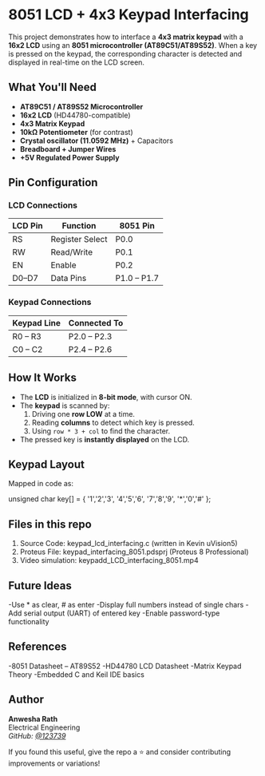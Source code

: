 # 8051 LCD + 4x3 Keypad Interfacing 

This project demonstrates how to interface a **4x3 matrix keypad** with a **16x2 LCD** using an **8051 microcontroller (AT89C51/AT89S52)**. When a key is pressed on the keypad, the corresponding character is detected and displayed in real-time on the LCD screen.

## What You'll Need

- **AT89C51 / AT89S52 Microcontroller**
- **16x2 LCD** (HD44780-compatible)
- **4x3 Matrix Keypad**
- **10kΩ Potentiometer** (for contrast)
- **Crystal oscillator (11.0592 MHz)** + Capacitors
- **Breadboard + Jumper Wires**
- **+5V Regulated Power Supply**
  
## Pin Configuration

### LCD Connections

| LCD Pin | Function     | 8051 Pin        |
|---------|--------------|-----------------|
| RS      | Register Select | P0.0         |
| RW      | Read/Write      | P0.1         |
| EN      | Enable           | P0.2        |
| D0–D7   | Data Pins        | P1.0 – P1.7  |

### Keypad Connections

| Keypad Line | Connected To |
|-------------|--------------|
| R0 – R3     | P2.0 – P2.3  |
| C0 – C2     | P2.4 – P2.6  |

## How It Works

- The **LCD** is initialized in **8-bit mode**, with cursor ON.
- The **keypad** is scanned by:
  1. Driving one **row LOW** at a time.
  2. Reading **columns** to detect which key is pressed.
  3. Using `row * 3 + col` to find the character.
- The pressed key is **instantly displayed** on the LCD.

## Keypad Layout
Mapped in code as:

unsigned char key[] = {
  '1','2','3',
  '4','5','6',
  '7','8','9',
  '*','0','#'
};

## Files in this repo
1. Source Code: keypad_lcd_interfacing.c (written in Kevin uVision5)
2. Proteus File: keypad_interfacing_8051.pdsprj (Proteus 8 Professional)
3. Video simulation: keypadd_LCD_interfacing_8051.mp4

## Future Ideas
-Use * as clear, # as enter
-Display full numbers instead of single chars
-Add serial output (UART) of entered key
-Enable password-type functionality

## References
-8051 Datasheet – AT89S52
-HD44780 LCD Datasheet
-Matrix Keypad Theory
-Embedded C and Keil IDE basics

## Author
**Anwesha Rath**  
Electrical Engineering  
_GitHub: [@123739](https://github.com/123739)_

If you found this useful, give the repo a ⭐️ and consider contributing improvements or variations!
